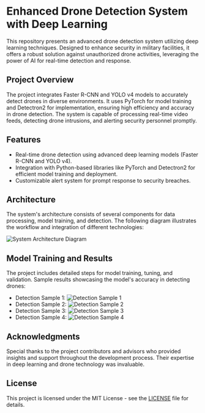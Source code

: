 # Enhanced Drone Detection System with Deep Learning

This repository presents an advanced drone detection system utilizing deep learning techniques. Designed to enhance security in military facilities, it offers a robust solution against unauthorized drone activities, leveraging the power of AI for real-time detection and response.

## Project Overview

The project integrates Faster R-CNN and YOLO v4 models to accurately detect drones in diverse environments. It uses PyTorch for model training and Detectron2 for implementation, ensuring high efficiency and accuracy in drone detection. The system is capable of processing real-time video feeds, detecting drone intrusions, and alerting security personnel promptly.

## Features

- Real-time drone detection using advanced deep learning models (Faster R-CNN and YOLO v4).
- Integration with Python-based libraries like PyTorch and Detectron2 for efficient model training and deployment.
- Customizable alert system for prompt response to security breaches.

## Architecture

The system's architecture consists of several components for data processing, model training, and detection. The following diagram illustrates the workflow and integration of different technologies:

![System Architecture Diagram](architecture.png)

## Model Training and Results

The project includes detailed steps for model training, tuning, and validation. Sample results showcasing the model's accuracy in detecting drones:

- Detection Sample 1: ![Detection Sample 1](result1.png)
- Detection Sample 2: ![Detection Sample 2](result2.png)
- Detection Sample 3: ![Detection Sample 3](result3.png)
- Detection Sample 4: ![Detection Sample 4](result4.png)

## Acknowledgments

Special thanks to the project contributors and advisors who provided insights and support throughout the development process. Their expertise in deep learning and drone technology was invaluable.

## License

This project is licensed under the MIT License - see the [LICENSE](LICENSE) file for details.
